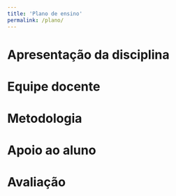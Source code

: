 ```yaml
---
title: 'Plano de ensino'
permalink: /plano/
---
```


# Apresentação da disciplina #

# Equipe docente #

# Metodologia #

# Apoio ao aluno #

# Avaliação #

